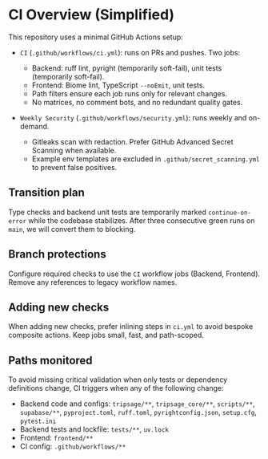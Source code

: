 # CI Overview (Simplified)

This repository uses a minimal GitHub Actions setup:

- `CI` (`.github/workflows/ci.yml`): runs on PRs and pushes. Two jobs:
  - Backend: ruff lint, pyright (temporarily soft-fail), unit tests (temporarily soft-fail).
  - Frontend: Biome lint, TypeScript `--noEmit`, unit tests.
  - Path filters ensure each job runs only for relevant changes.
  - No matrices, no comment bots, and no redundant quality gates.

- `Weekly Security` (`.github/workflows/security.yml`): runs weekly and on-demand.
  - Gitleaks scan with redaction. Prefer GitHub Advanced Secret Scanning when available.
  - Example env templates are excluded in `.github/secret_scanning.yml` to prevent false positives.

## Transition plan
Type checks and backend unit tests are temporarily marked `continue-on-error` while the codebase stabilizes. After three consecutive green runs on `main`, we will convert them to blocking.

## Branch protections
Configure required checks to use the `CI` workflow jobs (Backend, Frontend). Remove any references to legacy workflow names.

## Adding new checks
When adding new checks, prefer inlining steps in `ci.yml` to avoid bespoke composite actions. Keep jobs small, fast, and path-scoped.

## Paths monitored
To avoid missing critical validation when only tests or dependency definitions change, CI triggers when any of the following change:

- Backend code and configs: `tripsage/**`, `tripsage_core/**`, `scripts/**`, `supabase/**`, `pyproject.toml`, `ruff.toml`, `pyrightconfig.json`, `setup.cfg`, `pytest.ini`
- Backend tests and lockfile: `tests/**`, `uv.lock`
- Frontend: `frontend/**`
- CI config: `.github/workflows/**`
